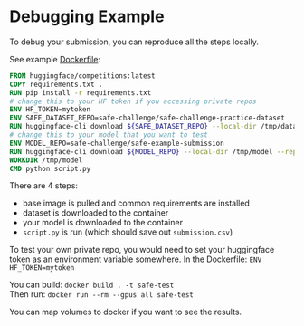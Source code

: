 # Debugging Example

To debug your submission, you can reproduce all the steps locally.

See example [Dockerfile](Dockerfile):

```Dockerfile
FROM huggingface/competitions:latest
COPY requirements.txt .
RUN pip install -r requirements.txt
# change this to your HF token if you accessing private repos
ENV HF_TOKEN=mytoken 
ENV SAFE_DATASET_REPO=safe-challenge/safe-challenge-practice-dataset
RUN huggingface-cli download ${SAFE_DATASET_REPO} --local-dir /tmp/data --repo-type dataset
# change this to your model that you want to test
ENV MODEL_REPO=safe-challenge/safe-example-submission 
RUN huggingface-cli download ${MODEL_REPO} --local-dir /tmp/model --repo-type model
WORKDIR /tmp/model
CMD python script.py
```

There are 4 steps:
- base image is pulled and common requirements are installed
- dataset is downloaded to the container 
- your model is downloaded to the container
- `script.py` is run (which should save out `submission.csv`)

To test your own private repo, you would need to set your huggingface token as an environment variable somewhere. In the Dockerfile: `ENV HF_TOKEN=mytoken`

You can build: `docker build . -t safe-test`  
Then run: `docker run --rm --gpus all safe-test`   

You can map volumes to docker if you want to see the results.
